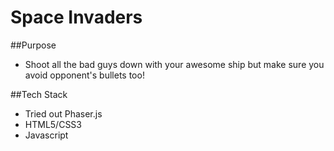 # Space Invaders

##Purpose
* Shoot all the bad guys down with your awesome ship but make sure you avoid opponent's bullets too!

##Tech Stack
* Tried out Phaser.js
* HTML5/CSS3
* Javascript
